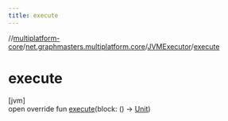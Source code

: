 ```yaml
---
title: execute
---
```

//[multiplatform-core](../../../index.html)/[net.graphmasters.multiplatform.core](../index.html)/[JVMExecutor](index.html)/[execute](execute.html)



# execute



[jvm]\
open override fun [execute](execute.html)(block: () -&gt; [Unit](https://kotlinlang.org/api/latest/jvm/stdlib/kotlin/-unit/index.html))




